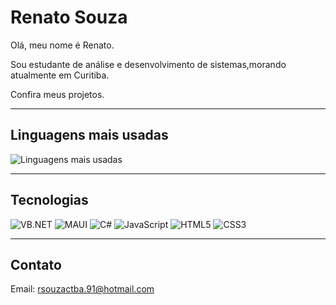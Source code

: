 # Renato Souza

Olá, meu nome é Renato.  

Sou estudante de análise e desenvolvimento de sistemas,morando atualmente em Curitiba.

Confira meus projetos.

---

## Linguagens mais usadas

![Linguagens mais usadas](https://github-readme-stats.vercel.app/api/top-langs/?username=rsouzactba91&layout=compact)

---

## Tecnologias

<p align="left">
  <img src="https://img.shields.io/badge/VB.NET-5C2D91?logo=visual-basic&logoColor=white&style=for-the-badge" alt="VB.NET" />
  <img src="https://img.shields.io/badge/MAUI-512BD4?logo=dotnet&logoColor=white&style=for-the-badge" alt="MAUI" />
  <img src="https://img.shields.io/badge/C%23-239120?logo=c-sharp&logoColor=white&style=for-the-badge" alt="C#" />
  <img src="https://img.shields.io/badge/JavaScript-F7DF1E?logo=javascript&logoColor=black&style=for-the-badge" alt="JavaScript" />
  <!-- <img src="https://img.shields.io/badge/Python-3776AB?logo=python&logoColor=white&style=for-the-badge" alt="Python" /> -->
  <img src="https://img.shields.io/badge/HTML5-E34F26?logo=html5&logoColor=white&style=for-the-badge" alt="HTML5" />
  <img src="https://img.shields.io/badge/CSS3-1572B6?logo=css3&logoColor=white&style=for-the-badge" alt="CSS3" />
 
</p>



---

## Contato

Email: rsouzactba.91@hotmail.com
